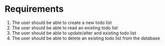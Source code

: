 ﻿# Requirements

1. The user should be able to create a new todo list
2. The user should be able to read an existing todo list
3. The user should be able to update/alter and existing todo list
4. The user should be able to delete an existing todo list from the database